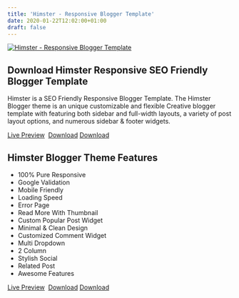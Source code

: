 ```yaml
---
title: 'Himster - Responsive Blogger Template'
date: 2020-01-22T12:02:00+01:00
draft: false
---
```


[![Himster - Responsive Blogger Template](https://1.bp.blogspot.com/-UzVwBvMO-18/Xigq1jwrhEI/AAAAAAAADrQ/fHijUmtRa6gvRHVJ-KA8xVYE3124s_hPwCLcBGAsYHQ/s1600/himster.jpg "Himster - Responsive Blogger Template")](https://1.bp.blogspot.com/-UzVwBvMO-18/Xigq1jwrhEI/AAAAAAAADrQ/fHijUmtRa6gvRHVJ-KA8xVYE3124s_hPwCLcBGAsYHQ/s1600/himster.jpg)

Download Himster Responsive SEO Friendly Blogger Template
---------------------------------------------------------

Himster is a SEO Friendly Responsive Blogger Template. The Himster Blogger theme is an unique customizable and flexible Creative blogger template with featuring both sidebar and full-width layouts, a variety of post layout options, and numerous sidebar & footer widgets.  
  
[Live Preview](https://himster-omtemplates.blogspot.com/)  [Download](https://www.mediafire.com/file/944rgfto5uzbq02/Himster_Blogger_theme.zip/file) [Download](https://app.box.com/s/upn4kjbd4p661j4ovp1170svfrhygyx7)  

Himster Blogger Theme Features
------------------------------

*   100% Pure Responsive
*   Google Validation
*   Mobile Friendly
*   Loading Speed
*   Error Page
*   Read More With Thumbnail
*   Custom Popular Post Widget
*   Minimal & Clean Design
*   Customized Comment Widget
*   Multi Dropdown
*   2 Column
*   Stylish Social
*   Related Post
*   Awesome Features

[Live Preview](https://himster-omtemplates.blogspot.com/)  [Download](https://www.mediafire.com/file/944rgfto5uzbq02/Himster_Blogger_theme.zip/file) [Download](https://app.box.com/s/upn4kjbd4p661j4ovp1170svfrhygyx7)